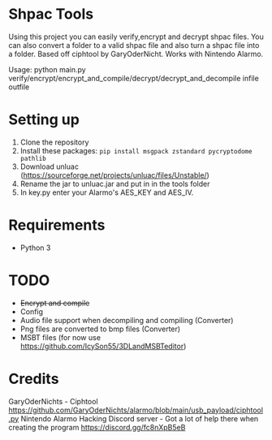 # Shpac Tools
Using this project you can easily verify,encrypt and decrypt shpac files. You can also convert a folder to a valid shpac file and also turn a shpac file into a folder. Based off ciphtool by GaryOderNicht. Works with Nintendo Alarmo.

Usage: python main.py verify/encrypt/encrypt_and_compile/decrypt/decrypt_and_decompile infile outfile

# Setting up
1. Clone the repository
2. Install these packages: `pip install msgpack zstandard pycryptodome pathlib`
3. Download unluac (https://sourceforge.net/projects/unluac/files/Unstable/)
4. Rename the jar to unluac.jar and put in in the tools folder
5. In key.py enter your Alarmo's AES_KEY and AES_IV.

# Requirements
- Python 3

# TODO
- ~~Encrypt and compile~~
- Config
- Audio file support when decompiling and compiling (Converter)
- Png files are converted to bmp files (Converter)
- MSBT files (for now use https://github.com/IcySon55/3DLandMSBTeditor)
# Credits
GaryOderNichts - Ciphtool https://github.com/GaryOderNichts/alarmo/blob/main/usb_payload/ciphtool.py
Nintendo Alarmo Hacking Discord server - Got a lot of help there when creating the program https://discord.gg/fc8nXpB5eB
